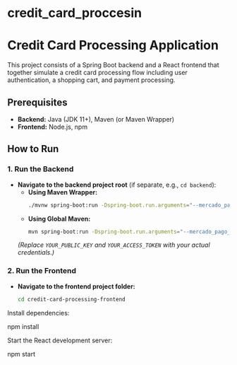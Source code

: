 # credit_card_proccesin
# Credit Card Processing Application

This project consists of a Spring Boot backend and a React frontend that together simulate a credit card processing flow including user authentication, a shopping cart, and payment processing.

## Prerequisites

- **Backend:** Java (JDK 11+), Maven (or Maven Wrapper)
- **Frontend:** Node.js, npm

## How to Run

### 1. Run the Backend

- **Navigate to the backend project root** (if separate, e.g., `cd backend`):
  - **Using Maven Wrapper:**
    ```bash
    ./mvnw spring-boot:run -Dspring-boot.run.arguments="--mercado_pago_sample_public_key=YOUR_PUBLIC_KEY --mercado_pago_sample_access_token=YOUR_ACCESS_TOKEN"
    ```
  - **Using Global Maven:**
    ```bash
    mvn spring-boot:run -Dspring-boot.run.arguments="--mercado_pago_sample_public_key=YOUR_PUBLIC_KEY --mercado_pago_sample_access_token=YOUR_ACCESS_TOKEN"
    ```
  *(Replace `YOUR_PUBLIC_KEY` and `YOUR_ACCESS_TOKEN` with your actual credentials.)*

### 2. Run the Frontend

- **Navigate to the frontend project folder:**
  ```bash
  cd credit-card-processing-frontend
Install dependencies:

npm install

Start the React development server:

npm start